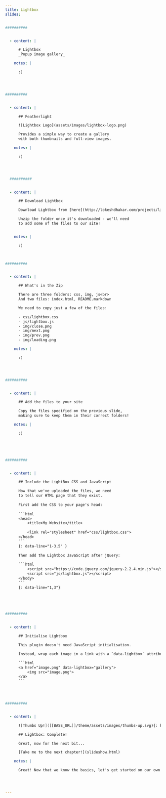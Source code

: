```yaml
---
title: Lightbox
slides:


##########


  - content: |

      # Lightbox
      _Popup image gallery_

    notes: |

      :)

    


##########


  - content: |

      ## Featherlight

      ![Lightbox Logo](assets/images/lightbox-logo.png)

      Provides a simple way to create a gallery 
      with both thumbnails and full-view images.

    notes: |

      :)

    


  ##########


  - content: |

      ## Download Lightbox

      Download Lightbox from [here](http://lokeshdhakar.com/projects/lightbox2/).

      Unzip the folder once it's downloaded - we'll need 
      to add some of the files to our site!


    notes: |

      :)

    

##########


  - content: |

      ## What's in the Zip

      There are three folders: css, img, js<br>
      And two files: index.html, README.markdown

      We need to copy just a few of the files:

      - css/lightbox.css
      - js/lightbox.js
      - img/close.png
      - img/next.png
      - img/prev.png
      - img/loading.png

    notes: |

      :)

    


##########


  - content: |

      ## Add the files to your site

      Copy the files specified on the previous slide,
      making sure to keep them in their correct folders!

    notes: |

      :)

    



##########


  - content: |

      ## Include the LightBox CSS and JavaScript

      Now that we've uploaded the files, we need 
      to tell our HTML page that they exist.
      
      First add the CSS to your page's head:
      
      ```html
      <head>
          <title>My Website</title>
          
          <link rel="stylesheet" href="css/lightbox.css">
      </head>
      ```
      {: data-line="1-3,5" }
      
      Then add the Lightbox JavaScript after jQuery:
      
      ```html
          <script src="https://code.jquery.com/jquery-2.2.4.min.js"></script>
          <script src="js/lightbox.js"></script>
      </body>
      ```
      {: data-line="1,3"}


    


##########


  - content: |

      ## Initialise Lightbox

      This plugin doesn't need JavaScript initialisation.

      Instead, wrap each image in a link with a `data-lightbox` attribute.

      ```html
      <a href="image.png" data-lightbox="gallery">
          <img src="image.png">
      </a>
      ```


    

##########


  - content: |

      ![Thumbs Up!]([[BASE_URL]]/theme/assets/images/thumbs-up.svg){: height="200"}

      ## Lightbox: Complete!

      Great, now for the next bit...

      [Take me to the next chapter!](slideshow.html)

    notes: |

      Great! Now that we know the basics, let's get started on our own projects.

    


---
```








